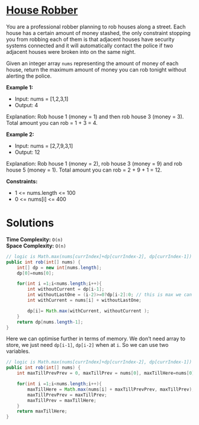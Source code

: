 # [House Robber](https://leetcode.com/problems/house-robber/)

You are a professional robber planning to rob houses along a street. 
Each house has a certain amount of money stashed, the only constraint stopping you from robbing each of them is that adjacent houses have security systems connected and 
it will automatically contact the police if two adjacent houses were broken into on the same night.

Given an integer array `nums` representing the amount of money of each house, 
return the maximum amount of money you can rob tonight without alerting the police.

**Example 1:**

- Input: nums = [1,2,3,1]
- Output: 4

Explanation: Rob house 1 (money = 1) and then rob house 3 (money = 3).
Total amount you can rob = 1 + 3 = 4.

**Example 2:**

- Input: nums = [2,7,9,3,1]
- Output: 12

Explanation: Rob house 1 (money = 2), rob house 3 (money = 9) and rob house 5 (money = 1).
Total amount you can rob = 2 + 9 + 1 = 12.


**Constraints:**

- 1 <= nums.length <= 100
- 0 <= nums[i] <= 400

# Solutions

**Time Complexity:** `O(n)`\
**Space Complexity:** `O(n)`

```java
// logic is Math.max(nums[currIndex]+dp[currIndex-2], dp[currIndex-1])
public int rob(int[] nums) {
    int[] dp = new int[nums.length];
    dp[0]=nums[0];

    for(int i =1;i<nums.length;i++){
        int withoutCurrent = dp[i-1];
        int withoutLastOne = (i-2)>=0?dp[i-2]:0; // this is max we can ron till n-2
        int withCurrent = nums[i] + withoutLastOne;

        dp[i]= Math.max(withCurrent, withoutCurrent );
    }
    return dp[nums.length-1];
}
```
Here we can optimise further in terms of memory. 
We don’t need array to store, we just need `dp[i-1]`, `dp[i-2]` when at `i`. 
So we can use two variables.

```java
// logic is Math.max(nums[currIndex]+dp[currIndex-2], dp[currIndex-1])
public int rob(int[] nums) {
    int maxTillPrevPrev = 0, maxTillPrev = nums[0], maxTillHere=nums[0];

    for(int i =1;i<nums.length;i++){
        maxTillHere = Math.max(nums[i] + maxTillPrevPrev, maxTillPrev);
        maxTillPrevPrev = maxTillPrev;
        maxTillPrev = maxTillHere;
    }
    return maxTillHere;
}
```